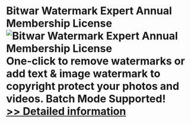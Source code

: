 # Bitwar Watermark Expert Annual Membership License<br />![Bitwar Watermark Expert Annual Membership License](https://mycommerce.akamaized.net/api/pimages/P300986641/BIG/300986641.PNG)<br />One-click to remove watermarks or add text & image watermark to copyright protect your photos and videos. Batch Mode Supported!<br />[>> Detailed information](https://secure.shareit.com/shareit/product.html?productid=300986641&affiliateid=200057808)